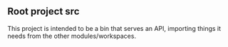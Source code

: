 ## Root project src

This project is intended to be a bin that serves an API, importing things it needs from the other modules/workspaces.

